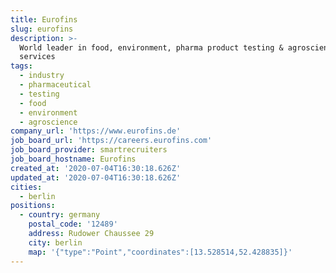 ```yaml
---
title: Eurofins
slug: eurofins
description: >-
  World leader in food, environment, pharma product testing & agroscience CRO
  services
tags:
  - industry
  - pharmaceutical
  - testing
  - food
  - environment
  - agroscience
company_url: 'https://www.eurofins.de'
job_board_url: 'https://careers.eurofins.com'
job_board_provider: smartrecruiters
job_board_hostname: Eurofins
created_at: '2020-07-04T16:30:18.626Z'
updated_at: '2020-07-04T16:30:18.626Z'
cities:
  - berlin
positions:
  - country: germany
    postal_code: '12489'
    address: Rudower Chaussee 29
    city: berlin
    map: '{"type":"Point","coordinates":[13.528514,52.428835]}'
---
```


